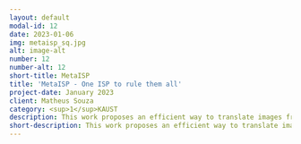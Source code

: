 ```yaml
---
layout: default
modal-id: 12
date: 2023-01-06
img: metaisp_sq.jpg
alt: image-alt
number: 12
number-alt: 12 
short-title: MetaISP
title: 'MetaISP - One ISP to rule them all'
project-date: January 2023
client: Matheus Souza
category: <sup>1</sup>KAUST
description: This work proposes an efficient way to translate images from one smartphone camera to three different appearances, allowing the users to select different color aesthetics using the same device.
short-description: This work proposes an efficient way to translate images from one smartphone camera to three different appearances
---
```

